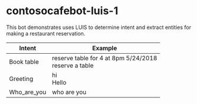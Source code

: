 # contosocafebot-luis-1

This bot demonstrates uses LUIS to determine intent and extract entities for making a restaurant reservation.

|Intent| Example |
|-----|-----|
|Book table | reserve table for 4 at 8pm 5/24/2018 <br> reserve a table|
|Greeting| hi <br/> Hello|
|Who_are_you| who are you |